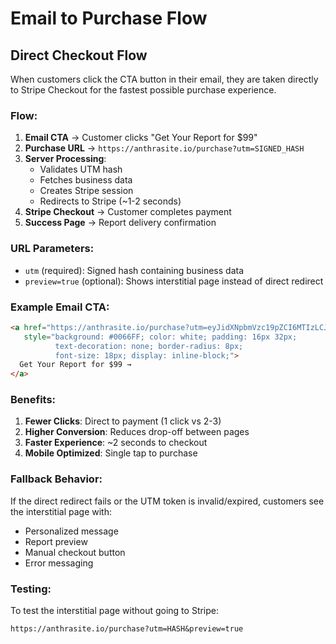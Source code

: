 # Email to Purchase Flow

## Direct Checkout Flow

When customers click the CTA button in their email, they are taken directly to Stripe Checkout for the fastest possible purchase experience.

### Flow:

1. **Email CTA** → Customer clicks "Get Your Report for $99"
2. **Purchase URL** → `https://anthrasite.io/purchase?utm=SIGNED_HASH`
3. **Server Processing**:
   - Validates UTM hash
   - Fetches business data
   - Creates Stripe session
   - Redirects to Stripe (~1-2 seconds)
4. **Stripe Checkout** → Customer completes payment
5. **Success Page** → Report delivery confirmation

### URL Parameters:

- `utm` (required): Signed hash containing business data
- `preview=true` (optional): Shows interstitial page instead of direct redirect

### Example Email CTA:

```html
<a href="https://anthrasite.io/purchase?utm=eyJidXNpbmVzc19pZCI6MTIzLCJwcmljZSI6OTkwMCwiZXhwaXJlcyI6MTcwMDAwMDAwMH0..."
   style="background: #0066FF; color: white; padding: 16px 32px; 
          text-decoration: none; border-radius: 8px; 
          font-size: 18px; display: inline-block;">
  Get Your Report for $99 →
</a>
```

### Benefits:

1. **Fewer Clicks**: Direct to payment (1 click vs 2-3)
2. **Higher Conversion**: Reduces drop-off between pages
3. **Faster Experience**: ~2 seconds to checkout
4. **Mobile Optimized**: Single tap to purchase

### Fallback Behavior:

If the direct redirect fails or the UTM token is invalid/expired, customers see the interstitial page with:
- Personalized message
- Report preview
- Manual checkout button
- Error messaging

### Testing:

To test the interstitial page without going to Stripe:
```
https://anthrasite.io/purchase?utm=HASH&preview=true
```